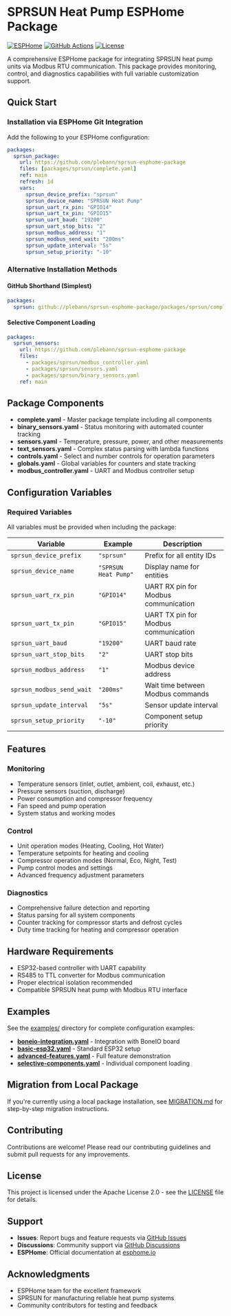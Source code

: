 # SPRSUN Heat Pump ESPHome Package

[![ESPHome](https://img.shields.io/badge/ESPHome-2024.6+-blue.svg)](https://esphome.io/)
[![GitHub Actions](https://github.com/plebann/sprsun-esphome-package/workflows/ESPHome%20Validation/badge.svg)](https://github.com/plebann/sprsun-esphome-package/actions)
[![License](https://img.shields.io/badge/license-Apache%202.0-blue.svg)](LICENSE)

A comprehensive ESPHome package for integrating SPRSUN heat pump units via Modbus RTU communication. This package provides monitoring, control, and diagnostics capabilities with full variable customization support.

## Quick Start

### Installation via ESPHome Git Integration

Add the following to your ESPHome configuration:

```yaml
packages:
  sprsun_package:
    url: https://github.com/plebann/sprsun-esphome-package
    files: [packages/sprsun/complete.yaml]
    ref: main
    refresh: 1d
    vars:
      sprsun_device_prefix: "sprsun"
      sprsun_device_name: "SPRSUN Heat Pump"
      sprsun_uart_rx_pin: "GPIO14"
      sprsun_uart_tx_pin: "GPIO15"
      sprsun_uart_baud: "19200"
      sprsun_uart_stop_bits: "2"
      sprsun_modbus_address: "1"
      sprsun_modbus_send_wait: "200ms"
      sprsun_update_interval: "5s"
      sprsun_setup_priority: "-10"
```

### Alternative Installation Methods

#### GitHub Shorthand (Simplest)
```yaml
packages:
  sprsun: github://plebann/sprsun-esphome-package/packages/sprsun/complete.yaml@main
```

#### Selective Component Loading
```yaml
packages:
  sprsun_sensors:
    url: https://github.com/plebann/sprsun-esphome-package
    files: 
      - packages/sprsun/modbus_controller.yaml
      - packages/sprsun/sensors.yaml
      - packages/sprsun/binary_sensors.yaml
    ref: main
```

## Package Components

- **complete.yaml** - Master package template including all components
- **binary_sensors.yaml** - Status monitoring with automated counter tracking
- **sensors.yaml** - Temperature, pressure, power, and other measurements
- **text_sensors.yaml** - Complex status parsing with lambda functions
- **controls.yaml** - Select and number controls for operation parameters
- **globals.yaml** - Global variables for counters and state tracking
- **modbus_controller.yaml** - UART and Modbus controller setup

## Configuration Variables

### Required Variables

All variables must be provided when including the package:

| Variable | Example | Description |
|----------|---------|-------------|
| `sprsun_device_prefix` | `"sprsun"` | Prefix for all entity IDs |
| `sprsun_device_name` | `"SPRSUN Heat Pump"` | Display name for entities |
| `sprsun_uart_rx_pin` | `"GPIO14"` | UART RX pin for Modbus communication |
| `sprsun_uart_tx_pin` | `"GPIO15"` | UART TX pin for Modbus communication |
| `sprsun_uart_baud` | `"19200"` | UART baud rate |
| `sprsun_uart_stop_bits` | `"2"` | UART stop bits |
| `sprsun_modbus_address` | `"1"` | Modbus device address |
| `sprsun_modbus_send_wait` | `"200ms"` | Wait time between Modbus commands |
| `sprsun_update_interval` | `"5s"` | Sensor update interval |
| `sprsun_setup_priority` | `"-10"` | Component setup priority |

## Features

### Monitoring
- Temperature sensors (inlet, outlet, ambient, coil, exhaust, etc.)
- Pressure sensors (suction, discharge)
- Power consumption and compressor frequency
- Fan speed and pump operation
- System status and working modes

### Control
- Unit operation modes (Heating, Cooling, Hot Water)
- Temperature setpoints for heating and cooling
- Compressor operation modes (Normal, Eco, Night, Test)
- Pump control modes and settings
- Advanced frequency adjustment parameters

### Diagnostics
- Comprehensive failure detection and reporting
- Status parsing for all system components
- Counter tracking for compressor starts and defrost cycles
- Duty time tracking for heating and compressor operation

## Hardware Requirements

- ESP32-based controller with UART capability
- RS485 to TTL converter for Modbus communication
- Proper electrical isolation recommended
- Compatible SPRSUN heat pump with Modbus RTU interface

## Examples

See the [examples/](examples/) directory for complete configuration examples:

- **[boneio-integration.yaml](examples/boneio-integration.yaml)** - Integration with BoneIO board
- **[basic-esp32.yaml](examples/basic-esp32.yaml)** - Standard ESP32 setup
- **[advanced-features.yaml](examples/advanced-features.yaml)** - Full feature demonstration
- **[selective-components.yaml](examples/selective-components.yaml)** - Individual component loading

## Migration from Local Package

If you're currently using a local package installation, see [MIGRATION.md](MIGRATION.md) for step-by-step migration instructions.

## Contributing

Contributions are welcome! Please read our contributing guidelines and submit pull requests for any improvements.

## License

This project is licensed under the Apache License 2.0 - see the [LICENSE](LICENSE) file for details.

## Support

- **Issues**: Report bugs and feature requests via [GitHub Issues](https://github.com/plebann/sprsun-esphome-package/issues)
- **Discussions**: Community support via [GitHub Discussions](https://github.com/plebann/sprsun-esphome-package/discussions)
- **ESPHome**: Official documentation at [esphome.io](https://esphome.io/)

## Acknowledgments

- ESPHome team for the excellent framework
- SPRSUN for manufacturing reliable heat pump systems
- Community contributors for testing and feedback